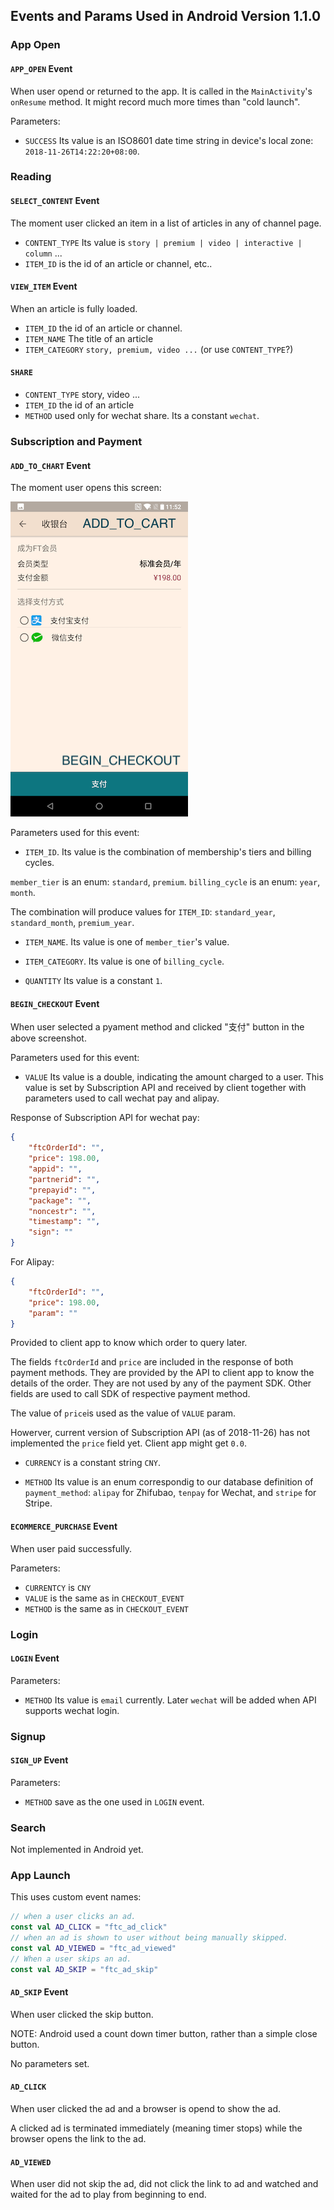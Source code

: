 ## Events and Params Used in Android Version 1.1.0

### App Open

#### `APP_OPEN` Event

When user opend or returned to the app. It is called in the `MainActivity`'s `onResume` method. It might record much more times than "cold launch".

Parameters:

* `SUCCESS` Its value is an ISO8601 date time string in device's local zone: `2018-11-26T14:22:20+08:00`.

### Reading

#### `SELECT_CONTENT` Event

The moment user clicked an item in a list of articles in any of channel page.

* `CONTENT_TYPE` Its value is `story | premium | video | interactive | column` ...
* `ITEM_ID` is the id of an article or channel, etc..

#### `VIEW_ITEM` Event

When an article is fully loaded.

* `ITEM_ID` the id of an article or channel.
* `ITEM_NAME` The title of an article
* `ITEM_CATEGORY` `story, premium, video ...` (or use `CONTENT_TYPE`?)

#### `SHARE`

* `CONTENT_TYPE` story, video ...
* `ITEM_ID` the id of an article
* `METHOD` used only for wechat share. Its a constant `wechat`.

### Subscription and Payment

#### `ADD_TO_CHART` Event

The moment user opens this screen:

![Payment Activity](payment.png)

Parameters used for this event:

* `ITEM_ID`. Its value is the combination of membership's tiers and billing cycles.

`member_tier` is an enum: `standard`, `premium`.
`billing_cycle` is an enum: `year`, `month`.

The combination will produce values for `ITEM_ID`: `standard_year`, `standard_month`, `premium_year`.

* `ITEM_NAME`. Its value is one of `member_tier`'s value.

* `ITEM_CATEGORY`. Its value is one of `billing_cycle`.

* `QUANTITY` Its value is a constant `1`.

#### `BEGIN_CHECKOUT` Event

When user selected a pyament method and clicked "支付" button in the above screenshot.

Parameters used for this event:

* `VALUE` Its value is a double, indicating the amount charged to a user. This value is set by Subscription API and received by client together with parameters used to call wechat pay and alipay.

Response of Subscription API for wechat pay:
```json
{
    "ftcOrderId": "",
    "price": 198.00,
    "appid": "",
    "partnerid": "",
    "prepayid": "",
    "package": "",
    "noncestr": "",
    "timestamp": "",
    "sign": ""
}
```

For Alipay:
```json
{
    "ftcOrderId": "",
    "price": 198.00,
    "param": ""
}
```
Provided to client app to know which order to query later.

The fields `ftcOrderId` and `price` are included in the response of both payment methods. They are provided by the API to client app to know the details of the order. They are not used by any of the payment SDK. Other fields are used to call SDK of respective payment method.

The value of `price`is used as the value of `VALUE` param.

Howerver, current version of Subscription API (as of 2018-11-26) has not implemented the `price` field yet. Client app might get `0.0`.

* `CURRENCY` is a constant string `CNY`.

* `METHOD` Its value is an enum correspondig to our database definition of `payment_method`: `alipay` for Zhifubao, `tenpay` for Wechat, and `stripe` for Stripe.

#### `ECOMMERCE_PURCHASE` Event

When user paid successfully.

Parameters:

* `CURRENTCY` is `CNY`
* `VALUE` is the same as in `CHECKOUT_EVENT`
* `METHOD` is the same as in `CHECKOUT_EVENT`

### Login

#### `LOGIN` Event

Parameters:

* `METHOD` Its value is `email` currently. Later `wechat` will be added when API supports wechat login.

### Signup

#### `SIGN_UP` Event

Parameters:

* `METHOD` save as the one used in `LOGIN` event.

### Search

Not implemented in Android yet.


### App Launch

This uses custom event names:
```kotlin
// when a user clicks an ad.
const val AD_CLICK = "ftc_ad_click"
// when an ad is shown to user without being manually skipped.
const val AD_VIEWED = "ftc_ad_viewed"
// When a user skips an ad.
const val AD_SKIP = "ftc_ad_skip"
```
#### `AD_SKIP` Event

When user clicked the skip button.

NOTE: Android used a count down timer button, rather than a simple close button.

No parameters set.

#### `AD_CLICK`

When user clicked the ad and a browser is opend to show the ad.

A clicked ad is terminated immediately (meaning timer stops) while the browser opens the link to the ad.

#### `AD_VIEWED`

When user did not skip the ad, did not click the link to ad and watched and waited for the ad to play from beginning to end.
